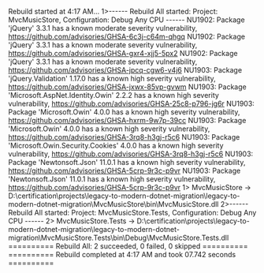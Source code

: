 
Rebuild started at 4:17 AM...
1>------ Rebuild All started: Project: MvcMusicStore, Configuration: Debug Any CPU ------
NU1902: Package 'jQuery' 3.3.1 has a known moderate severity vulnerability, https://github.com/advisories/GHSA-6c3j-c64m-qhgq
NU1902: Package 'jQuery' 3.3.1 has a known moderate severity vulnerability, https://github.com/advisories/GHSA-gxr4-xjj5-5px2
NU1902: Package 'jQuery' 3.3.1 has a known moderate severity vulnerability, https://github.com/advisories/GHSA-jpcq-cgw6-v4j6
NU1903: Package 'jQuery.Validation' 1.17.0 has a known high severity vulnerability, https://github.com/advisories/GHSA-jxwx-85vp-gvwm
NU1903: Package 'Microsoft.AspNet.Identity.Owin' 2.2.2 has a known high severity vulnerability, https://github.com/advisories/GHSA-25c8-p796-jg6r
NU1903: Package 'Microsoft.Owin' 4.0.0 has a known high severity vulnerability, https://github.com/advisories/GHSA-hxrm-9w7p-39cc
NU1903: Package 'Microsoft.Owin' 4.0.0 has a known high severity vulnerability, https://github.com/advisories/GHSA-3rq8-h3gj-r5c6
NU1903: Package 'Microsoft.Owin.Security.Cookies' 4.0.0 has a known high severity vulnerability, https://github.com/advisories/GHSA-3rq8-h3gj-r5c6
NU1903: Package 'Newtonsoft.Json' 11.0.1 has a known high severity vulnerability, https://github.com/advisories/GHSA-5crp-9r3c-p9vr
NU1903: Package 'Newtonsoft.Json' 11.0.1 has a known high severity vulnerability, https://github.com/advisories/GHSA-5crp-9r3c-p9vr
1>  MvcMusicStore -> D:\certification\projects\legacy-to-modern-dotnet-migration\legacy-to-modern-dotnet-migration\MvcMusicStore\bin\MvcMusicStore.dll
2>------ Rebuild All started: Project: MvcMusicStore.Tests, Configuration: Debug Any CPU ------
2>  MvcMusicStore.Tests -> D:\certification\projects\legacy-to-modern-dotnet-migration\legacy-to-modern-dotnet-migration\MvcMusicStore.Tests\bin\Debug\MvcMusicStore.Tests.dll
========== Rebuild All: 2 succeeded, 0 failed, 0 skipped ==========
========== Rebuild completed at 4:17 AM and took 07.742 seconds ==========
